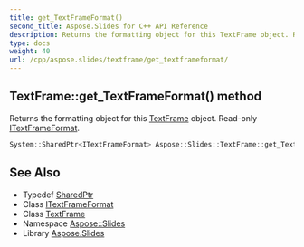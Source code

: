 ```yaml
---
title: get_TextFrameFormat()
second_title: Aspose.Slides for C++ API Reference
description: Returns the formatting object for this TextFrame object. Read-only ITextFrameFormat.
type: docs
weight: 40
url: /cpp/aspose.slides/textframe/get_textframeformat/
---
```

## TextFrame::get_TextFrameFormat() method


Returns the formatting object for this [TextFrame](../) object. Read-only [ITextFrameFormat](../../itextframeformat/).

```cpp
System::SharedPtr<ITextFrameFormat> Aspose::Slides::TextFrame::get_TextFrameFormat() override
```

## See Also

* Typedef [SharedPtr](../../system/sharedptr/)
* Class [ITextFrameFormat](../itextframeformat/)
* Class [TextFrame](./)
* Namespace [Aspose::Slides](../)
* Library [Aspose.Slides](../../)